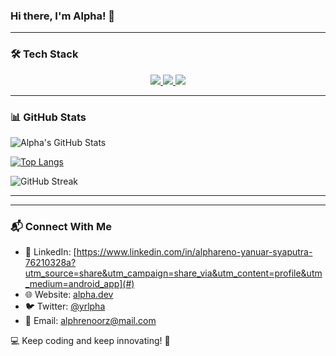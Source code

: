 ### Hi there, I'm Alpha! 👋

---

### 🛠️ Tech Stack
<p align="center">
  <a href="https://skillicons.dev">
    <img src="https://skillicons.dev/icons?i=git,docker,java,python, javascript,PHP,html,css,tailwind,react,nextjs,svelte" />
<img src="https://skillicons.dev/icons?i=nextjs,svelte,discord" />
<img src="https://skillicons.dev/icons?i=tailwind" />
  </a>
</p>

---

### 📊 GitHub Stats
![Alpha's GitHub Stats](https://github-readme-stats.vercel.app/api?username=AlphaIsYour&show_icons=true&theme=radical)

[![Top Langs](https://github-readme-stats.vercel.app/api/top-langs/?username=AlphaIsYour&layout=compact&theme=radical)](https://github.com/AlphaIsYour/github-readme-stats)

![GitHub Streak](https://streak-stats.demolab.com/?user=AlphaIsYour&theme=radical)

---

---

### 📬 Connect With Me
- 💼 LinkedIn: [https://www.linkedin.com/in/alphareno-yanuar-syaputra-76210328a?utm_source=share&utm_campaign=share_via&utm_content=profile&utm_medium=android_app](#)
- 🌐 Website: [alpha.dev](#)
- 🐦 Twitter: [@yrlpha](#)
- 📧 Email: [alphrenoorz@mail.com](#)

💻 Keep coding and keep innovating! 🚀
